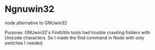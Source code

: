 # Ngnuwin32
node alternative to GNUwin32

Purpose: GNUwin32's FindUtils tools had trouble crawling folders with Unicode characters. So I made the find command in Node with only switches I needed.
